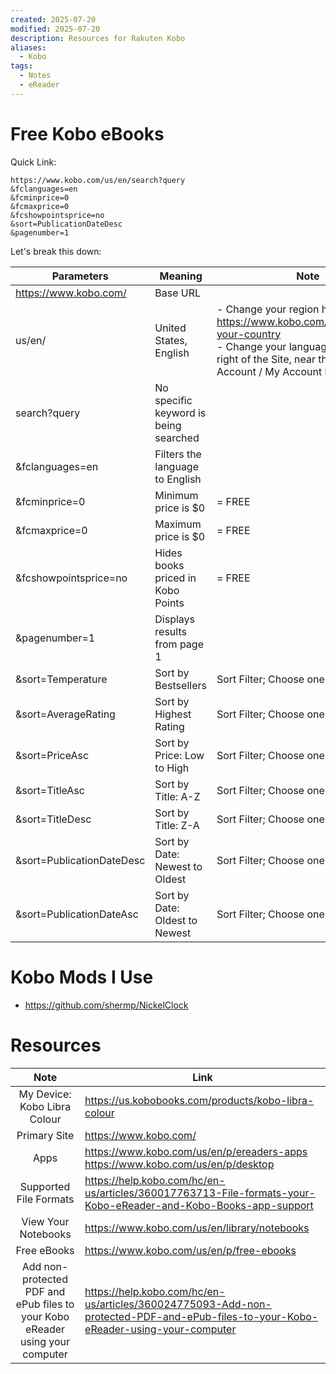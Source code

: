 ```yaml
---
created: 2025-07-20
modified: 2025-07-20
description: Resources for Rakuten Kobo
aliases:
  - Kobo
tags:
  - Notes
  - eReader
---
```


# Free Kobo eBooks

Quick Link:

```
https://www.kobo.com/us/en/search?query
&fclanguages=en
&fcminprice=0
&fcmaxprice=0
&fcshowpointsprice=no
&sort=PublicationDateDesc
&pagenumber=1
```

Let's break this down:

| Parameters                | Meaning                               | Note                                                                                                                                                                            |
| ------------------------- | ------------------------------------- | ------------------------------------------------------------------------------------------------------------------------------------------------------------------------------- |
| https://www.kobo.com/     | Base URL                              |                                                                                                                                                                                 |
| us/en/                    | United States, English                | - Change your region here - https://www.kobo.com/us/en/choose-your-country<br>- Change your language at the top right of the Site, near the Create Account / My Account buttons |
| search?query              | No specific keyword is being searched |                                                                                                                                                                                 |
| &fclanguages=en           | Filters the language to English       |                                                                                                                                                                                 |
| &fcminprice=0             | Minimum price is $0                   | = FREE                                                                                                                                                                          |
| &fcmaxprice=0             | Maximum price is $0                   | = FREE                                                                                                                                                                          |
| &fcshowpointsprice=no     | Hides books priced in Kobo Points     | = FREE                                                                                                                                                                          |
| &pagenumber=1             | Displays results from page 1          |                                                                                                                                                                                 |
| &sort=Temperature         | Sort by Bestsellers                   | Sort Filter; Choose one                                                                                                                                                         |
| &sort=AverageRating       | Sort by Highest Rating                | Sort Filter; Choose one                                                                                                                                                         |
| &sort=PriceAsc            | Sort by Price: Low to High            | Sort Filter; Choose one                                                                                                                                                         |
| &sort=TitleAsc            | Sort by Title: A-Z                    | Sort Filter; Choose one                                                                                                                                                         |
| &sort=TitleDesc           | Sort by Title: Z-A                    | Sort Filter; Choose one                                                                                                                                                         |
| &sort=PublicationDateDesc | Sort by Date: Newest to Oldest        | Sort Filter; Choose one                                                                                                                                                         |
| &sort=PublicationDateAsc  | Sort by Date: Oldest to Newest        | Sort Filter; Choose one                                                                                                                                                         |

# Kobo Mods I Use

- https://github.com/shermp/NickelClock

# Resources

|                                     Note                                      | Link                                                                                                                               |
| :---------------------------------------------------------------------------: | ---------------------------------------------------------------------------------------------------------------------------------- |
|                         My Device: Kobo Libra Colour                          | https://us.kobobooks.com/products/kobo-libra-colour                                                                                |
|                                 Primary Site                                  | https://www.kobo.com/                                                                                                              |
|                                     Apps                                      | https://www.kobo.com/us/en/p/ereaders-apps<br>https://www.kobo.com/us/en/p/desktop                                                 |
|                            Supported File Formats                             | https://help.kobo.com/hc/en-us/articles/360017763713-File-formats-your-Kobo-eReader-and-Kobo-Books-app-support                     |
|                              View Your Notebooks                              | https://www.kobo.com/us/en/library/notebooks                                                                                       |
|                                  Free eBooks                                  | https://www.kobo.com/us/en/p/free-ebooks                                                                                           |
| Add non-protected PDF and ePub files to your Kobo eReader using your computer | https://help.kobo.com/hc/en-us/articles/360024775093-Add-non-protected-PDF-and-ePub-files-to-your-Kobo-eReader-using-your-computer |
